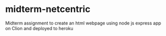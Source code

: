 # midterm-netcentric
Midterm assignment to create an html webpage using node js express app on Clion and deployed to heroku
